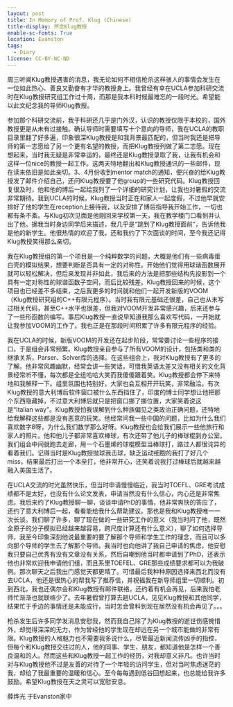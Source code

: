 ```yaml
---
layout: post
title: In Memory of Prof. Klug (Chinese)
title-display: 怀念Klug教授
enable-sc-fonts: True
location: Evanston
tags:
  - Diary
license: CC-BY-NC-ND
---
```


周三听闻Klug教授遇害的消息，我无论如何不相信枪杀这样骇人的事情会发生在一位如此热心、善良又勤奋有才华的教授身上。我曾经有幸在UCLA参加科研交流时在Klug教授研究组工作过十周，而那是我本科时候最难忘的一段时光。希望能以此文纪念我的导师Klug教授。

参加那个科研交流前，我于科研还几乎是门外汉，认识的教授仅限于本校的，国外教授更是从未有过接触。确认导师时需要填写十个意向的导师，我在UCLA的教职目录里翻了好多遍，印象很深Klug教授是和我背景最匹配的，但当时我还是把导师的第一志愿给了另一个更有名望的教授，而把Klug教授列做了第二志愿。现在想起来，当时我无疑是非常幸运的，最终还是Klug教授录取了我，让我有机会和这样一位nice的教授一起工作。这两天特地翻出和Klug教授通讯的一些邮件，现在读来依旧是如此亲切。3、4月份收到mentor match的通知，便兴奋的给Klug教授发了邮件介绍自己，还问Klug教授要了他group的一些研究代码。Klug教授回复很及时，他和他的博后一起给我列了一个详细的研究计划，让我也对暑假的交流非常期待。我到UCLA的时候，Klug教授当时正在和家人一起度假，不过他早就安排好了他的学生在reception上接待我，以及安排了博后指导我开始工作，一切也都有条不紊。与Klug初次见面是他刚回来学校第一天，我在教学楼门口看到并认出了他。据我当时身边同学后来描述，我几乎是“跳到了Klug教授面前”，告诉他我是他的新学生。他很热情的欢迎了我，还和我约了下次面谈的时间，至今我还记得Klug教授笑得那么亲切。

我在Klug教授组的第一个项目是一个纯粹数学的问题，大概是他们有一些病毒蛋白壳的模拟结果，想要判断是否具有一定的对称性。开始他们觉得用球谐函数展开就可以轻松解决，但后来发现并非如此，我后来的方法是把那些结构先投影到一个具有一定对称性的球谐函数子空间，而后比较残差。Klug教授回来的时候，这个项目也已经差不多结束，之后我更多的时间就和他们一起开发新版的VOOM（Klug教授研究组的C++有限元程序）。当时我有限元基础还很差，自己也从未写过相关代码，甚至C++水平也很差，但我对VOOM开发非常感兴趣，后来还参与了一些形函数的编写。事后Klug教授一直说早知道我那么喜欢写代码，一开始就让我参加VOOM的工作了。我也正是在那段时间积累了许多有限元程序的经验。

我在UCLA的时候，新版VOOM的开发还在起步阶段，常常要讨论一些程序的接口，于是组会非常频繁。Klug教授亲自参与了所有VOOM的设计，包括类和类的继承关系，Parser、Solver库的选择。在这些组会上，我对Klug教授有了更多的了解。他非常风趣幽默，经常会讲一些笑话，可惜我英语太差又没有相关的文化背景经常听不懂，每次都是全组哈哈大笑而我傻傻跟着笑。Klug教授都会停下来特地和我解释一下。组里氛围也特别好，大家也会互相开开玩笑，非常融洽。有次Klug教授的意大利博后软件窗口被什么东西挡住了，印度的博士同学想让他把那个东西隐藏掉，不过意大利博后就只是把窗口挪了挪位置，大家笑着说这是“Italian way”。Klug教授怕我误解到什么种族偏见之类政治正确问题，还特地给我解释这些都是没有恶意的玩笑。他经常问我一些中国的问题，比如为什么我们喜欢数字8呀，为什么我们数学那么好呀。Klug教授也会给我们展示一些他旅行和家人的照片。他和他儿子都非常喜欢棒球，有次还带了他儿子的棒球棍到办公室。我们组会中间就跑去走廊，用一个石墨烯的球棍模型当棒球打，路过人都很诧异的看着我们。记得当时是Klug教授抛球我击球，缺乏运动细胞的我打了好几个miss，结果最后打出一个本垒打，他非常开心，还笑着说我打过棒球后就越来越融入美国生活了。

在UCLA交流的时光虽然快乐，但当时申请慢慢临近，我当时TOEFL、GRE考试成绩都不是太好，也没有什么论文发表，申请当然没有什么信心，内心还是非常焦虑。我后来约了Klug教授聊一聊，谈谈申请PhD的事情，他非常爽快的答应了，还约了意大利博后一起，看看能给我什么帮助建议。那也是我和Klug教授唯一一次长谈。我们聊了许多，聊了现在做的一些研究工作的意义（我当时问了他，既然全原子的分子模拟已经越来越容易，跨尺度计算还有什么意义），聊了如何选择导师，我至今印象深刻他说最重要的要了解那个导师和学生工作的理念，而且可以多向那个导师的学生去了解那个导师。我当时也向他讲了我自己申请的焦虑，他安慰我只要自己优秀有没有文章没有关系，然后自嘲到他当时都申请到了PhD，还表示他也非常欢迎我申请他们组，而且系里TOEFEL、GRE那些成绩要求都可以为我破例。那次聊天之后我出门感觉天都更晴了。可惜最后我种种原因选择来西北而没有去UCLA，他还是很热心的帮我写了推荐信，并祝福我在新导师组里一切顺利。初到西北，我也还偶尔会和Klug教授有邮件联络，还约着有机会再见，后来我怕老师忙渐渐也就联络少了。去年暑假曾打算去趟UCLA，见见Klug教授和其他同学，结果忙于手边的事情还是未能成行，当时怎会曾料到现在居然没有机会再见了。。。

枪杀发生后许多同学发消息安慰我，然而我自己除了为Klug教授的逝世伤感惋惜外，却觉得深深的无力，作为曾经他的学生现在却远在另一个城市能做的非常有限。Klug教授的人格魅力也不需要我多说什么，尽管最近新闻流传凶手的指控，但每个和Klug教授交往过的人，他的同事、学生、朋友，都知道他是怎样一个善良温和的人。然而这些和Klug教授一起工作的经历，对我却意义非凡。也许当时对与Klug教授他不过是友善的对待了一个年轻的访问学生，但对当时焦虑迷茫的我，却给了我最重要的温暖和信心。至今每每遇到低谷回想起来，也总能给我许多鼓励。希望Klug教授在天之灵可以宽慰安息。

薛烨光
于Evanston家中
